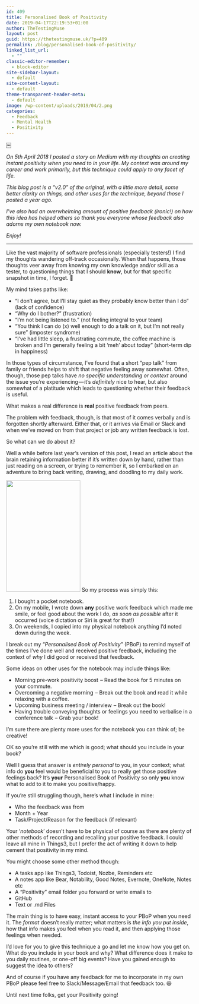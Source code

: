 ```yaml
---
id: 409
title: Personalised Book of Positivity
date: 2019-04-17T22:19:53+01:00
author: TheTestingMuse
layout: post
guid: https://thetestingmuse.uk/?p=409
permalink: /blog/personalised-book-of-positivity/
linked_list_url:
  - ""
classic-editor-remember:
  - block-editor
site-sidebar-layout:
  - default
site-content-layout:
  - default
theme-transparent-header-meta:
  - default
image: /wp-content/uploads/2019/04/2.png
categories:
  - Feedback
  - Mental Health
  - Positivity
---
```

￼

_On 5th April 2018 I posted a story on Medium with my thoughts on creating instant positivity when you need to in your life. My context was around my career and work primarily, but this technique could apply to any facet of life._

_This blog post is a “v2.0” of the original, with a little more detail, some better clarity on things, and other uses for the technique, beyond those I posted a year ago._

_I&#8217;ve also had an overwhelming amount of positive feedback (ironic!) on how this idea has helped others so thank you everyone whose feedback also adorns my own notebook now._

_Enjoy!_

<hr class="wp-block-separator" />

Like the vast majority of software professionals (especially testers!) I find my thoughts wandering off-track occasionally. When that happens, those thoughts veer away from knowing my own knowledge and/or skill as a tester, to questioning things that I should **know**, but for that specific snapshot in time, I forget. 🤔

My mind takes paths like:

  * “I don&#8217;t agree, but I&#8217;ll stay quiet as they probably know better than I do” (lack of confidence)
  * “Why do I bother?” (frustration)
  * “I’m not being listened to.” (not feeling integral to your team)
  * “You think I can do (x) well enough to do a talk on it, but I’m not really sure” (imposter syndrome)
  * “I&#8217;ve had little sleep, a frustrating commute, the coffee machine is broken and I&#8217;m generally feeling a bit ‘meh’ about today” (short-term dip in happiness)

In those types of circumstance, I’ve found that a short “pep talk” from family or friends helps to shift that negative feeling away somewhat. Often, though, those pep talks have _no specific understanding or context_ around the issue you&#8217;re experiencing — it’s _definitely_ nice to hear, but also somewhat of a platitude which leads to questioning whether their feedback is useful.

What makes a real difference is **real** positive feedback from peers.

The problem with feedback, though, is that most of it comes verbally and is forgotten shortly afterward. Either that, or it arrives via Email or Slack and when we’ve moved on from that project or job any written feedback is lost.

So what can we do about it?

Well a while before last year’s version of this post, I read an article about the brain retaining information better if it’s written down by hand, rather than just reading on a screen, or trying to remember it, so I embarked on an adventure to bring back writing, drawing, and doodling to my daily work.

<img class="alignright size-medium wp-image-412" src="https://thetestingmuse.uk/wp-content/uploads/2019/04/64FB9A93-2198-473E-BABD-58308CEEE5AC-200x300.jpeg" alt="" width="200" height="300" srcset="https://thetestingmuse.uk/wp-content/uploads/2019/04/64FB9A93-2198-473E-BABD-58308CEEE5AC-200x300.jpeg 200w, https://thetestingmuse.uk/wp-content/uploads/2019/04/64FB9A93-2198-473E-BABD-58308CEEE5AC-768x1152.jpeg 768w, https://thetestingmuse.uk/wp-content/uploads/2019/04/64FB9A93-2198-473E-BABD-58308CEEE5AC-683x1024.jpeg 683w" sizes="(max-width: 200px) 100vw, 200px" /> So my process was simply this:

  1. I bought a pocket notebook.
  2. On my mobile, I wrote down **any** positive work feedback which made me smile, or feel good about the work I do, _as soon as possible_ after it occurred (voice dictation or Siri is great for that!)
  3. On weekends, I copied into my physical notebook anything I&#8217;d noted down during the week.

I break out my “_Personalised Book of Positivity_” (PBoP) to remind myself of the times I’ve done well and received positive feedback, including the context of _why_ I did good or received that feedback.

Some ideas on other uses for the notebook may include things like:

  * Morning pre-work positivity boost  &#8211; Read the book for 5 minutes on your commute.
  * Overcoming a negative morning  &#8211; Break out the book and read it while relaxing with a coffee.
  * Upcoming business meeting / interview  &#8211; Break out the book!
  * Having trouble conveying thoughts or feelings you need to verbalise in a conference talk  &#8211; Grab your book!

I’m sure there are plenty more uses for the notebook you can think of; be creative!

OK so you’re still with me which is good; what should you include in your book?

Well I guess that answer is _entirely personal_ to you, in your context; what info do **you** feel would be beneficial to you to really get those positive feelings back? It’s **your** Personalised Book of Positivity so only **you** know what to add to it to make you positive/happy.

If you’re still struggling though, here’s what I include in mine:

  * Who the feedback was from
  * Month + Year
  * Task/Project/Reason for the feedback (if relevant)

Your ‘_notebook_’ doesn’t have to be physical of course as there are plenty of other methods of recording and recalling your positive feedback. I could leave all mine in Things3, but I prefer the act of writing it down to help cement that positivity in my mind.

You might choose some other method though:

  * A tasks app like Things3, Todoist, Nozbe, Reminders etc
  * A notes app like Bear, Notability, Good Notes, Evernote, OneNote, Notes etc
  * A “Positivity” email folder you forward or write emails to
  * GitHub
  * Text or .md Files

The main thing is to have easy, instant access to your PBoP when you need it. The _format_ doesn’t really matter; what matters is _the info you put inside_, how that info makes you feel when you read it, and then applying those feelings when needed.

I’d love for you to give this technique a go and let me know how you get on. What do you include in your book and why? What difference does it make to you daily routines, or one-off big events? Have you gained enough to suggest the idea to others?

And of course if you have any feedback for me to incorporate in my own PBoP please feel free to Slack/Message/Email that feedback too. 😃

Until next time folks, get your Positivity going!